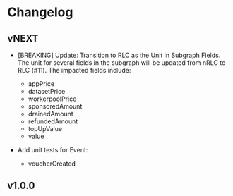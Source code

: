 # Changelog

## vNEXT

- [BREAKING] Update: Transition to RLC as the Unit in Subgraph Fields. The unit for several fields in the subgraph will be updated from nRLC to RLC (#11). The impacted fields include:

    - appPrice
    - datasetPrice
    - workerpoolPrice
    - sponsoredAmount
    - drainedAmount
    - refundedAmount
    - topUpValue
    - value

- Add unit tests for Event:
    - voucherCreated

## v1.0.0
